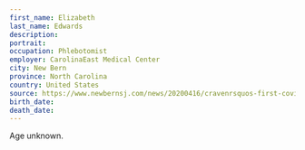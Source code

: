 ```yaml
---
first_name: Elizabeth
last_name: Edwards
description: 
portrait: 
occupation: Phlebotomist
employer: CarolinaEast Medical Center
city: New Bern
province: North Carolina
country: United States
source: https://www.newbernsj.com/news/20200416/cravenrsquos-first-covid-19-victim-honored-by-coworkers
birth_date: 
death_date: 
---
```


Age unknown.